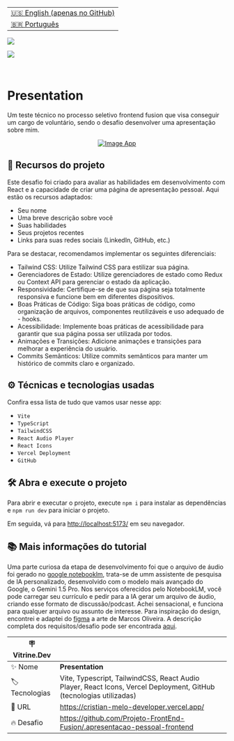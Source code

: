 <table align="right">
  <tr>
    <td>
      <a href="README-EN.md">🇺🇸 English (apenas no GitHub)</a>
    </td>
  </tr>
  <tr>
    <td>
      <a href="README.md">🇧🇷 Português</a>
    </td>
  </tr>
</table>

![](https://github.com/cristianmeelo/challenge-frontend-volunteer-react/blob/master/thumbnail.png?raw=true)

![](https://github.com/cristianmeelo/challenge-frontend-volunteer-react/blob/master/thumbnail-mockup.png?raw=true#vitrinedev)

<br/>

# Presentation

Um teste técnico no processo seletivo frontend fusion que visa conseguir um cargo de voluntário, sendo o desafio desenvolver uma apresentação sobre mim.

<div align="center">
<a href="https://challenge-frontend-engineer-react-nu.vercel.app/">
  <img src="https://img.shields.io/badge/-CONFIRA%20AQUI-lightblue" alt="Image App" >
</a>
</div>

## 🔨 Recursos do projeto

Este desafio foi criado para avaliar as habilidades em desenvolvimento com React e a capacidade de criar uma página de apresentação pessoal. Aqui estão os recursos adaptados:

- Seu nome
- Uma breve descrição sobre você
- Suas habilidades
- Seus projetos recentes
- Links para suas redes sociais (LinkedIn, GitHub, etc.)

Para se destacar, recomendamos implementar os seguintes diferenciais:

- Tailwind CSS: Utilize Tailwind CSS para estilizar sua página.
- Gerenciadores de Estado: Utilize gerenciadores de estado como Redux ou Context API para gerenciar o estado da aplicação.
- Responsividade: Certifique-se de que sua página seja totalmente responsiva e funcione bem em diferentes dispositivos.
- Boas Práticas de Código: Siga boas práticas de código, como organização de arquivos, componentes reutilizáveis e uso adequado de - hooks.
- Acessibilidade: Implemente boas práticas de acessibilidade para garantir que sua página possa ser utilizada por todos.
- Animações e Transições: Adicione animações e transições para melhorar a experiência do usuário.
- Commits Semânticos: Utilize commits semânticos para manter um histórico de commits claro e organizado.

## ⚙️ Técnicas e tecnologias usadas

Confira essa lista de tudo que vamos usar nesse app:

- `Vite`
- `TypeScript`
- `TailwindCSS`
- `React Audio Player`
- `React Icons`
- `Vercel Deployment`
- `GitHub`

## 🛠️ Abra e execute o projeto

Para abrir e executar o projeto, execute `npm i` para instalar as dependências e `npm run dev` para iniciar o projeto.

Em seguida, vá para <a href="http://localhost:5173/">http://localhost:5173/</a> em seu navegador.

## 📚 Mais informações do tutorial

Uma parte curiosa da etapa de desenvolvimento foi que o arquivo de áudio foi gerado no [google notebooklm](https://notebooklm.google/), trata-se de umm assistente de pesquisa de IA personalizado, desenvolvido com o modelo mais avançado do Google, o Gemini 1.5 Pro. Nos serviços oferecidos pelo NotebookLM, você pode carregar seu currículo e pedir para a IA gerar um arquivo de áudio, criando esse formato de discussão/podcast. Achei sensacional, e funciona para qualquer arquivo ou assunto de interesse. Para inspiração do design, encontrei e adaptei do [figma](<https://www.figma.com/design/4W0YDUCUlYutYHjagjHCe7/Portfolio-Frontend-Minimal-(Community)?node-id=0-1&node-type=canvas&t=AvTyiEplOSUmG5SA-0>) a arte de Marcos Oliveira. A descrição completa dos requisitos/desafio pode ser encontrada [aqui](https://github.com/Projeto-FrontEnd-Fusion/.apresentacao-pessoal-frontend).

| :placard: Vitrine.Dev |                                                                                                                    |
| --------------------- | ------------------------------------------------------------------------------------------------------------------ |
| :sparkles: Nome       | **Presentation**                                                                                                   |
| :label: Tecnologias   | Vite, Typescript, TailwindCSS, React Audio Player, React Icons, Vercel Deployment, GitHub (tecnologias utilizadas) |
| :rocket: URL          | https://cristian-melo-developer.vercel.app/                                                           |
| :fire: Desafio        | https://github.com/Projeto-FrontEnd-Fusion/.apresentacao-pessoal-frontend                                          |
